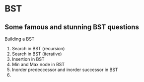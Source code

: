 # BST
## Some famous and stunning BST  questions
Building a BST
1) Search in BST (recursion)
2) Search in BST (iterative)
3) Insertion in BST
4) Min and Max node in BST
5) Inorder predeccessor and inorder successor in BST
6) 
